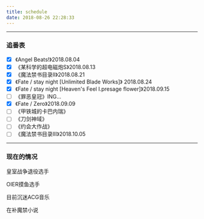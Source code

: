 ```yaml
---
title: schedule
date: 2018-08-26 22:28:33
---
```


---
### 追番表
- [x] 《Angel Beats!》2018.08.04 
- [x] 《某科学的超电磁炮S》2018.08.13
- [x] 《魔法禁书目录II》2018.08.21
- [x] 《Fate / stay night [Unlimited Blade Works]》 2018.08.24
- [x] 《Fate / stay night [Heaven's Feel I.presage flower]》2018.09.15
- [ ] 《罪恶皇冠》ING...
- [x] 《Fate / Zero》2018.09.09
- [ ] 《甲铁城的卡巴内瑞》
- [ ] 《刀剑神域》
- [ ] 《约会大作战》
- [ ] 《魔法禁书目录III》2018.10.05

---

### 现在的情况

皇室战争退役选手

OIER摸鱼选手

目前沉迷ACG音乐

在补魔禁小说